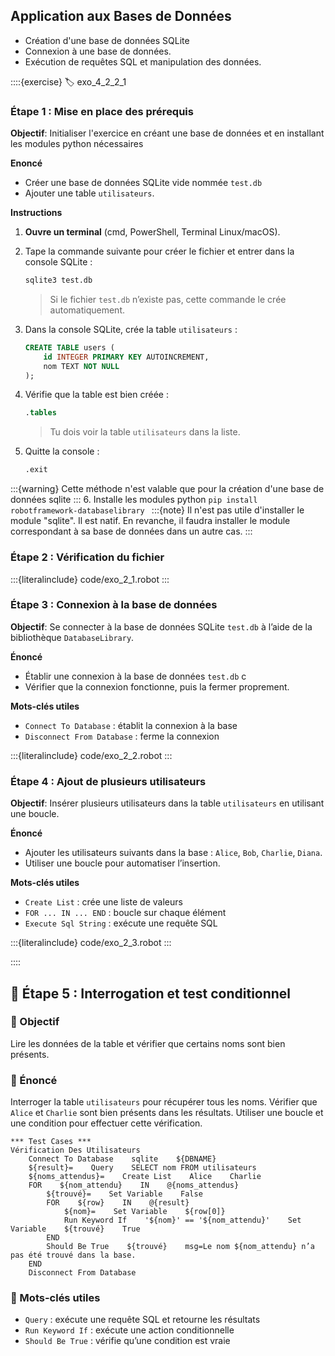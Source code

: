 ## Application aux Bases de Données
- Création d'une base de données SQLite
- Connexion à une base de données.
- Exécution de requêtes SQL et manipulation des données.

::::{exercise}
:label: exo_4_2_2_1
### Étape 1 : Mise en place des prérequis

**Objectif**: Initialiser l'exercice en créant une base de données et en installant les modules python nécessaires

**Enoncé**
- Créer une base de données SQLite vide nommée `test.db`
- Ajouter une table `utilisateurs`.

**Instructions**

1. **Ouvre un terminal** (cmd, PowerShell, Terminal Linux/macOS).
2. Tape la commande suivante pour créer le fichier et entrer dans la console SQLite :
    ```bash
    sqlite3 test.db
    ```
   > Si le fichier `test.db` n’existe pas, cette commande le crée automatiquement.

3. Dans la console SQLite, crée la table `utilisateurs` :
   ```sql
   CREATE TABLE users (
       id INTEGER PRIMARY KEY AUTOINCREMENT,
       nom TEXT NOT NULL
   );
   ```

4. Vérifie que la table est bien créée :
   ```sql
   .tables
   ```
   > Tu dois voir la table `utilisateurs` dans la liste.

5. Quitte la console :
   ```sql
   .exit
   ```
:::{warning}
Cette méthode n'est valable que pour la création d'une base de données sqlite
:::
6. Installe les modules python
    ```
    pip install robotframework-databaselibrary 
    ```
    :::{note}
    Il n'est pas utile d'installer le module "sqlite". Il est natif. En revanche, il faudra installer le module correspondant
    à sa base de données dans un autre cas.
    :::

### Étape 2 : Vérification du fichier

:::{literalinclude} code/exo_2_1.robot
:::
### Étape 3 : Connexion à la base de données
**Objectif**: Se connecter à la base de données SQLite `test.db` à l’aide de la bibliothèque `DatabaseLibrary`.

**Énoncé**
- Établir une connexion à la base de données `test.db` c
- Vérifier que la connexion fonctionne, puis la fermer proprement.

**Mots-clés utiles**
- `Connect To Database` : établit la connexion à la base
- `Disconnect From Database` : ferme la connexion

:::{literalinclude} code/exo_2_2.robot
:::

### Étape 4 : Ajout de plusieurs utilisateurs

**Objectif**: Insérer plusieurs utilisateurs dans la table `utilisateurs` en utilisant une boucle.

**Énoncé**
- Ajouter les utilisateurs suivants dans la base : `Alice`, `Bob`, `Charlie`, `Diana`. 
- Utiliser une boucle pour automatiser l’insertion.

**Mots-clés utiles**
- `Create List` : crée une liste de valeurs
- `FOR ... IN ... END` : boucle sur chaque élément
- `Execute Sql String` : exécute une requête SQL

:::{literalinclude} code/exo_2_3.robot
:::

::::


## 🧩 **Étape 5 : Interrogation et test conditionnel**

### 🎯 Objectif
Lire les données de la table et vérifier que certains noms sont bien présents.

### 📘 Énoncé
Interroger la table `utilisateurs` pour récupérer tous les noms. Vérifier que `Alice` et `Charlie` sont bien présents dans les résultats. Utiliser une boucle et une condition pour effectuer cette vérification.

```robot
*** Test Cases ***
Vérification Des Utilisateurs
    Connect To Database    sqlite    ${DBNAME}
    ${result}=    Query    SELECT nom FROM utilisateurs
    ${noms_attendus}=    Create List    Alice    Charlie
    FOR    ${nom_attendu}    IN    @{noms_attendus}
        ${trouvé}=    Set Variable    False
        FOR    ${row}    IN    @{result}
            ${nom}=    Set Variable    ${row[0]}
            Run Keyword If    '${nom}' == '${nom_attendu}'    Set Variable    ${trouvé}    True
        END
        Should Be True    ${trouvé}    msg=Le nom ${nom_attendu} n’a pas été trouvé dans la base.
    END
    Disconnect From Database
```

### 🧩 Mots-clés utiles
- `Query` : exécute une requête SQL et retourne les résultats
- `Run Keyword If` : exécute une action conditionnelle
- `Should Be True` : vérifie qu’une condition est vraie
